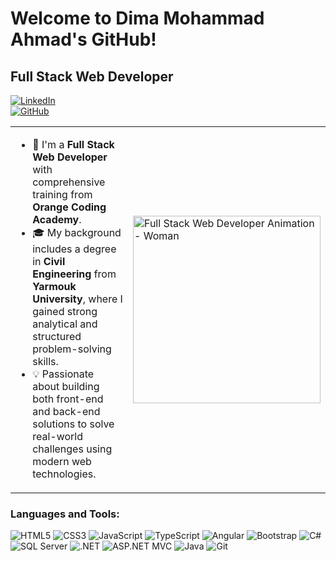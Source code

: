 # Welcome to Dima Mohammad Ahmad's GitHub!

## Full Stack Web Developer

[![LinkedIn](https://img.shields.io/badge/LinkedIn-blue?style=flat&logo=linkedin)](https://www.linkedin.com/in/dima-ahmad-3b2152270/)  
[![GitHub](https://img.shields.io/badge/GitHub-black?style=flat&logo=github)](https://github.com/dimamohamad)

<table>
  <tr>
    <td style="vertical-align: top;">
      <ul>
        <li>🌟 I'm a <strong>Full Stack Web Developer</strong> with comprehensive training from <strong>Orange Coding Academy</strong>.</li>
        <li>🎓 My background includes a degree in <strong>Civil Engineering</strong> from <strong>Yarmouk University</strong>, where I gained strong analytical and structured problem-solving skills.</li>
        <li>💡 Passionate about building both front-end and back-end solutions to solve real-world challenges using modern web technologies.</li>
      </ul>
    </td>
    <td>
      <img src="https://media.giphy.com/media/RbDKaczqWovIugyJmW/giphy.gif" alt="Full Stack Web Developer Animation - Woman" width="300"/>
    </td>
  </tr>
</table>

### Languages and Tools:

<p align="left">
  <img src="https://img.icons8.com/color/48/000000/html-5.png" alt="HTML5"/>
  <img src="https://img.icons8.com/color/48/000000/css3.png" alt="CSS3"/>
  <img src="https://img.icons8.com/color/48/000000/javascript.png" alt="JavaScript"/>
  <img src="https://img.icons8.com/color/48/000000/typescript.png" alt="TypeScript"/>
  <img src="https://img.icons8.com/color/48/000000/angularjs.png" alt="Angular"/>
  <img src="https://img.icons8.com/color/48/000000/bootstrap.png" alt="Bootstrap"/>
  <img src="https://img.icons8.com/color/48/000000/c-sharp-logo.png" alt="C#"/>
  <img src="https://img.icons8.com/color/48/000000/sql.png" alt="SQL Server"/>
  <img src="https://img.icons8.com/fluency/48/000000/net-framework.png" alt=".NET"/>
  <img src="https://img.icons8.com/color/48/000000/cloud-storage.png" alt="ASP.NET MVC"/>
  <img src="https://img.icons8.com/color/48/000000/java-coffee-cup-logo.png" alt="Java"/>
  <img src="https://img.icons8.com/color/48/000000/git.png" alt="Git"/>
</p>
